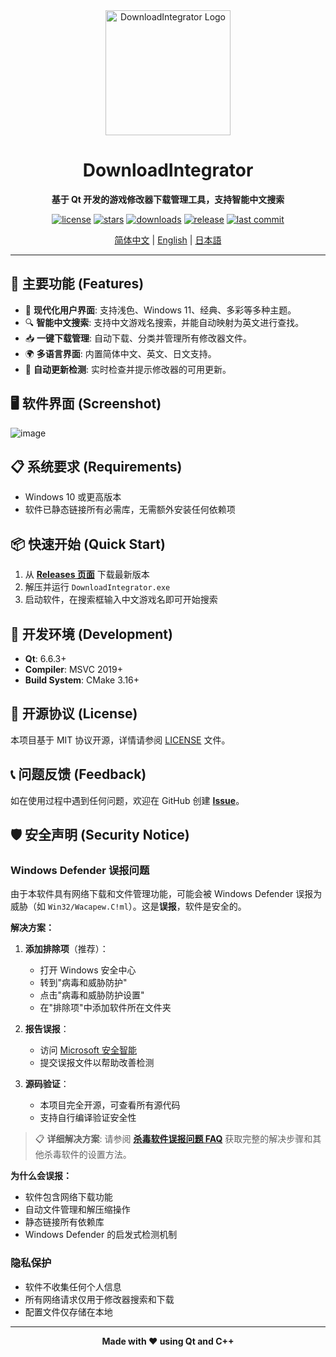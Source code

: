 <div align="center">

  <img src="https://github.com/user-attachments/assets/e8aceb6b-2534-4aaf-a757-020b654aa285" alt="DownloadIntegrator Logo" width="200">
  
  <h1>DownloadIntegrator</h1>

  <strong>基于 Qt 开发的游戏修改器下载管理工具，支持智能中文搜索</strong>

</div>

<p align="center">
    <a href="https://github.com/Sqhh99/DownloadIntegrator/blob/main/LICENSE"><img src="https://img.shields.io/badge/license-MIT-green.svg" alt="license"></a>
    <a href="https://github.com/Sqhh99/DownloadIntegrator/stargazers"><img src="https://img.shields.io/github/stars/Sqhh99/DownloadIntegrator.svg?style=flat" alt="stars"></a>
    <a href="https://github.com/Sqhh99/DownloadIntegrator/releases"><img src="https://img.shields.io/github/downloads/Sqhh99/DownloadIntegrator/total.svg?style=flat" alt="downloads"></a>
    <a href="https://github.com/Sqhh99/DownloadIntegrator/releases/latest"><img src="https://img.shields.io/github/v/release/Sqhh99/DownloadIntegrator.svg" alt="release"></a>
    <a href="https://github.com/Sqhh99/DownloadIntegrator/commits/main"><img src="https://img.shields.io/github/last-commit/Sqhh99/DownloadIntegrator.svg" alt="last commit"></a>
</p>

<p align="center">
  <a href="./README.md">简体中文</a> |
  <a href="./README.en.md">English</a> |
  <a href="./README.ja.md">日本語</a>
</p>

---

## 🚀 主要功能 (Features)

- 🎨 **现代化用户界面**: 支持浅色、Windows 11、经典、多彩等多种主题。
- 🔍 **智能中文搜索**: 支持中文游戏名搜索，并能自动映射为英文进行查找。
- 📥 **一键下载管理**: 自动下载、分类并管理所有修改器文件。
- 🌍 **多语言界面**: 内置简体中文、英文、日文支持。
- 🔄 **自动更新检测**: 实时检查并提示修改器的可用更新。

## 🖥️ 软件界面 (Screenshot)

![image](https://github.com/user-attachments/assets/7939aa55-7958-49bb-a076-bceef6ca682c)

## 📋 系统要求 (Requirements)

- Windows 10 或更高版本
- 软件已静态链接所有必需库，无需额外安装任何依赖项

## 📦 快速开始 (Quick Start)

1.  从 **[Releases 页面](../../releases)** 下载最新版本
2.  解压并运行 `DownloadIntegrator.exe`
3.  启动软件，在搜索框输入中文游戏名即可开始搜索

## 🔧 开发环境 (Development)

- **Qt**: 6.6.3+
- **Compiler**: MSVC 2019+
- **Build System**: CMake 3.16+

## 📄 开源协议 (License)

本项目基于 MIT 协议开源，详情请参阅 [LICENSE](LICENSE) 文件。

## 📞 问题反馈 (Feedback)

如在使用过程中遇到任何问题，欢迎在 GitHub 创建 **[Issue](../../issues)**。

## 🛡️ 安全声明 (Security Notice)

### Windows Defender 误报问题

由于本软件具有网络下载和文件管理功能，可能会被 Windows Defender 误报为威胁（如 `Win32/Wacapew.C!ml`）。这是**误报**，软件是安全的。

**解决方案：**

1. **添加排除项**（推荐）：
   - 打开 Windows 安全中心
   - 转到"病毒和威胁防护"
   - 点击"病毒和威胁防护设置"
   - 在"排除项"中添加软件所在文件夹

2. **报告误报**：
   - 访问 [Microsoft 安全智能](https://www.microsoft.com/en-us/wdsi/filesubmission)
   - 提交误报文件以帮助改善检测

3. **源码验证**：
   - 本项目完全开源，可查看所有源代码
   - 支持自行编译验证安全性

> 📋 **详细解决方案**: 请参阅 **[杀毒软件误报问题 FAQ](./docs/ANTIVIRUS_FAQ.md)** 获取完整的解决步骤和其他杀毒软件的设置方法。

**为什么会误报：**
- 软件包含网络下载功能
- 自动文件管理和解压缩操作  
- 静态链接所有依赖库
- Windows Defender 的启发式检测机制

### 隐私保护

- 软件不收集任何个人信息
- 所有网络请求仅用于修改器搜索和下载
- 配置文件仅存储在本地

---

<p align="center">
  <strong>Made with ❤️ using Qt and C++</strong>
</p>

